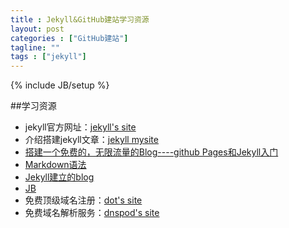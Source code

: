 ```yaml
---
title : Jekyll&GitHub建站学习资源
layout: post
categories : ["GitHub建站"]
tagline: ""
tags : ["jekyll"]
---
```

{% include JB/setup %}

##学习资源
* jekyll官方网址：[jekyll's site][jekyll]
* 介绍搭建jekyll文章：[jekyll mysite][jekyll_mysite]
* [搭建一个免费的，无限流量的Blog----github Pages和Jekyll入门](http://www.ruanyifeng.com/blog/2012/08/blogging_with_jekyll.html)
* [Markdown语法](http://wowubuntu.com/markdown)
* [Jekyll建立的blog](https://github.com/mojombo/jekyll/wiki/Sites)
* [JB](http://jekyllbootstrap.com/)
* 免费顶级域名注册：[dot's site][dot]
* 免费域名解析服务：[dnspod's site][dnspod]



[dnspod]:  		https://www.dnspod.cn
[dot]:				http://www.dot.tk
[jekyll_mysite]:	http://thinkinside.tk/2013/05/27/jekyll_mysite.html	
[jekyll]:			http://jekyllrb.com/

